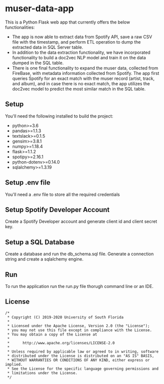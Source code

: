 # muser-data-app

This is a Python Flask web app that currently offers the below functionalities:
* The app is now able to extract data from Spotify API, save a raw CSV file with the timestamp, and perform ETL operation to dump the extracted data in SQL Server table.
* In addition to the data extraction functionality, we have incorporated functionality to build a doc2vec NLP model and train it on the data dumped in the SQL table.
* There is one final functionality to expand the muser data, collected from FireBase, with metadata information collected from Spotify. The app first queries Spotify for an exact match with the muser record (artist, track, and album), and in case there is no exact match, the app utilizes the doc2vec model to predict the most similar match in the SQL table.

## Setup

You'll need the following installed to build the project:
* python>=3.6
* pandas>=1.1.3
* textslack>=0.1.5
* gensim>=3.8.1
* numpy>=1.18.4
* flask>=1.1.2
* spotipy>=2.16.1
* python-dotenv>=0.14.0
* sqlalchemy>=1.3.19

## Setup .env file
You'll need a .env file to store all the required credentials

## Setup Spotify Developer Account

Create a Spotify Developer account and generate client id and client secret key.

## Setup a SQL Database

Create a database and run the db_schema.sql file.
Generate a connection string and create a sqlalchemy engine.

## Run

To run the application run the run.py file thorugh command line or an IDE.

## License

```
/*
 * Copyright (C) 2019-2020 University of South Florida
 *
 * Licensed under the Apache License, Version 2.0 (the "License");
 * you may not use this file except in compliance with the License.
 * You may obtain a copy of the License at
 *
 *      http://www.apache.org/licenses/LICENSE-2.0
 *
 * Unless required by applicable law or agreed to in writing, software
 * distributed under the License is distributed on an "AS IS" BASIS,
 * WITHOUT WARRANTIES OR CONDITIONS OF ANY KIND, either express or implied.
 * See the License for the specific language governing permissions and
 * limitations under the License.
 */
 ```
